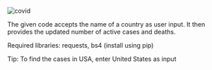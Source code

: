 ![covid](https://user-images.githubusercontent.com/53051177/109595358-5d62ae80-7b3a-11eb-8c41-552a7ad40040.jpg)

The given code accepts the name of a country as user input. It then provides the updated number of active cases and deaths.

Required libraries: requests, bs4 (install using pip)

Tip: To find the cases in USA, enter United States as input
